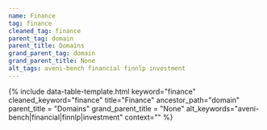 ```yaml
---
name: Finance
tag: finance
cleaned_tag: finance
parent_tag: domain
parent_title: Domains
grand_parent_tag: domain
grand_parent_title: None
alt_tags: aveni-bench financial finnlp investment
---
```


{% include data-table-template.html 
  keyword="finance" 
  cleaned_keyword="finance" 
  title="Finance"
  ancestor_path="domain" 
  parent_title = "Domains"
  grand_parent_title = "None"
  alt_keywords="aveni-bench|financial|finnlp|investment"
  context=""
%}


